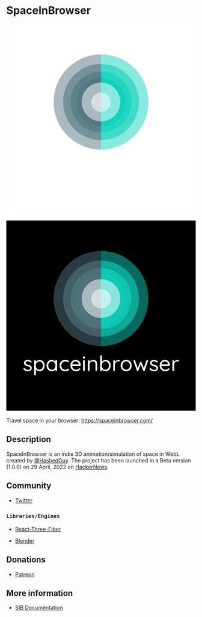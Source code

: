 # SpaceInBrowser

![SIB Logo](/public/logo/logo_transparent_50.png#gh-dark-mode-only)

![SIB Logo](/public/logo/twitter_profile_image.png#gh-light-mode-only)

Travel space in your browser: https://spaceinbrowser.com/ 

## Description

SpaceInBrowser is an indie 3D animation/simulation of space in WebL created by [@HashedGuy](https://github.com/HashedGuy). The project has been launched in a Beta version (1.0.0) on 29 April, 2022 on [HackerNews](https://news.ycombinator.com/item?id=31204353).

## Community

- [Twitter](https://twitter.com/spaceinbrowser)

### `Libraries/Engines`

- [React-Three-Fiber](https://github.com/pmndrs/react-three-fiber)

- [Blender](https://www.blender.org/)

## Donations

- [Patreon](https://www.patreon.com/spaceinbrowser)

## More information

- [SIB Documentation](https://sib1.netlify.app/docs)
